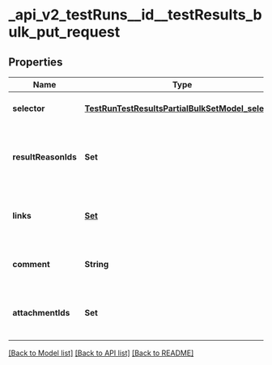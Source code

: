 # _api_v2_testRuns__id__testResults_bulk_put_request
## Properties

| Name | Type | Description | Notes |
|------------ | ------------- | ------------- | -------------|
| **selector** | [**TestRunTestResultsPartialBulkSetModel_selector**](TestRunTestResultsPartialBulkSetModel_selector.md) |  | [optional] [default to null] |
| **resultReasonIds** | **Set** | Unique IDs of result reasons to be assigned to test results | [optional] [default to null] |
| **links** | [**Set**](LinkPostModel.md) | Collection of links to be assigned to test results | [optional] [default to null] |
| **comment** | **String** | Comment to be added to test results | [optional] [default to null] |
| **attachmentIds** | **Set** | Unique IDs of files to be attached to test results | [optional] [default to null] |

[[Back to Model list]](../README.md#documentation-for-models) [[Back to API list]](../README.md#documentation-for-api-endpoints) [[Back to README]](../README.md)

